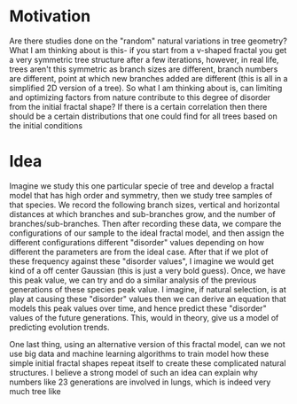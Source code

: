 # Motivation

Are there studies done on the "random" natural variations in tree geometry? What I am thinking about is this- if you start from a v-shaped fractal you get a very symmetric tree structure after a few iterations, however, in real life, trees aren't this symmetric as branch sizes are different, branch numbers are different, point at which new branches added are different (this is all in a simplified 2D version of a tree). So what I am thinking about is, can limiting and optimizing factors from nature contribute to this degree of disorder from the initial fractal shape? If there is a certain correlation then there should be a certain distributions that one could find for all trees based on the initial conditions

# Idea

Imagine we study this one particular specie of tree and develop a fractal model that has high order and symmetry, then we study tree samples of that species. We record the following branch sizes, vertical and horizontal distances at which branches and sub-branches grow, and the number of branches/sub-branches. Then after recording these data, we compare the configurations of our sample to the ideal fractal model, and then assign the different configurations different "disorder" values depending on how different the parameters are from the ideal case. After that if we plot of these frequency against these "disorder values", I imagine we would get kind of a off center Gaussian (this is just a very bold guess). Once, we have this peak value, we can try and do a similar analysis of the previous generations of these species peak value. I imagine, if natural selection, is at play at causing these "disorder" values then we can derive an equation that models this peak values over time, and hence predict these "disorder" values of the future generations. This, would in theory, give us a model of predicting evolution trends.

One last thing, using an alternative version of this fractal model, can we not use big data and machine learning algorithms to train model how these simple initial fractal shapes repeat itself to create these complicated natural structures. I believe a strong model of such an idea can explain why numbers like 23 generations are involved in lungs, which is indeed very much tree like

